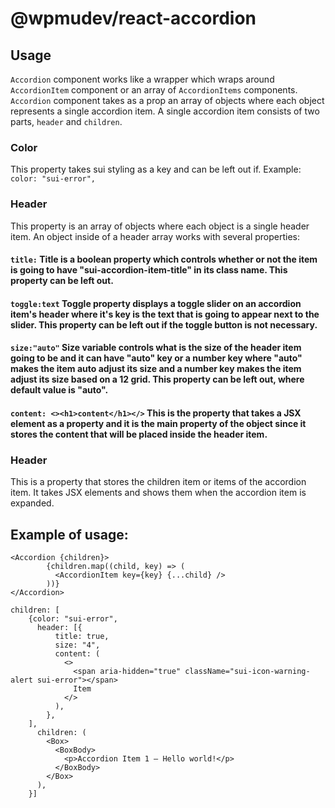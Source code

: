 # @wpmudev/react-accordion

## Usage

`Accordion` component works like a wrapper which wraps around `AccordionItem` component or an array of `AccordionItems` components. `Accordion` component takes as a prop an array of objects where each object represents a single accordion item. A single accordion item consists of two parts, `header` and `children`.

### Color

This property takes sui styling as a key and can be left out if. Example: `color: "sui-error",`

### Header

This property is an array of objects where each object is a single header item. An object inside of a header array works with several properties:

#### `title:` Title is a boolean property which controls whether or not the item is going to have "sui-accordion-item-title" in its class name. This property can be left out.

#### `toggle:text` Toggle property displays a toggle slider on an accordion item's header where it's key is the text that is going to appear next to the slider. This property can be left out if the toggle button is not necessary.

#### `size:"auto"` Size variable controls what is the size of the header item going to be and it can have "auto" key or a number key where "auto" makes the item auto adjust its size and a number key makes the item adjust its size based on a 12 grid. This property can be left out, where default value is "auto".

#### `content: <><h1>content</h1></>` This is the property that takes a JSX element as a property and it is the main property of the object since it stores the content that will be placed inside the header item.

### Header

This is a property that stores the children item or items of the accordion item. It takes JSX elements and shows them when the accordion item is expanded.

## Example of usage:

```
<Accordion {children}>
        {children.map((child, key) => (
          <AccordionItem key={key} {...child} />
        ))}
</Accordion>
```

```
children: [
    {color: "sui-error",
      header: [{
          title: true,
          size: "4",
          content: (
            <>
              <span aria-hidden="true" className="sui-icon-warning-alert sui-error"></span>
              Item
            </>
          ),
        },
    ],
      children: (
        <Box>
          <BoxBody>
            <p>Accordion Item 1 – Hello world!</p>
          </BoxBody>
        </Box>
      ),
    }]
```
